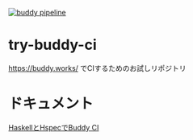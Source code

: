 [![buddy pipeline](https://app.buddy.works/jdoiwork/try-buddy-ci/pipelines/pipeline/213743/badge.svg?token=d82d879b86387af14c493e669fe7d304088a7bfc724a497bce604f6d6db58630 "buddy pipeline")](https://app.buddy.works/jdoiwork/try-buddy-ci/pipelines/pipeline/213743)

# try-buddy-ci

https://buddy.works/ でCIするためのお試しリポジトリ

# ドキュメント

[HaskellとHspecでBuddy CI](https://qiita.com/jdoiWork/items/1cc09a1d375a038ac400)
